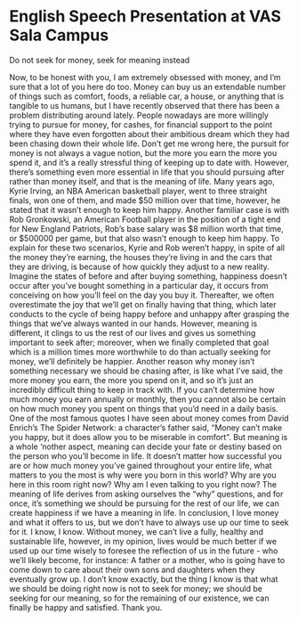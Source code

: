 
# English Speech Presentation at VAS Sala Campus
Do not seek for money, seek for meaning instead


Now, to be honest with you, I am extremely obsessed with money, and I’m sure that a lot of you here do too. Money can buy us an extendable number of things such as comfort, foods, a reliable car, a house, or anything that is tangible to us humans, but I have recently observed that there has been a problem distributing around lately. People nowadays are more willingly trying to pursue for money, for cashes, for financial support to the point where they have even forgotten about their ambitious dream which they had been chasing down their whole life. Don’t get me wrong here, the pursuit for money is not always a vague notion, but the more you earn the more you spend it, and it’s a really stressful thing of keeping up to date with. However, there’s something even more essential in life that you should pursuing after rather than money itself, and that is the meaning of life.
Many years ago, Kyrie Irving, an NBA American basketball player, went to three straight finals, won one of them, and made $50 million over that time, however, he stated that it wasn’t enough to keep him happy. Another familiar case is with Rob Gronkowski, an American Football player in the position of a tight end for New England Patriots, Rob’s base salary was $8 million worth that time, or $500000 per game, but that also wasn’t enough to keep him happy. To explain for these two scenarios, Kyrie and Rob weren’t happy, in spite of all the money they’re earning, the houses they’re living in and the cars that they are driving, is because of how quickly they adjust to a new reality. Imagine the states of before and after buying something, happiness doesn’t occur after you’ve bought something in a particular day, it occurs from conceiving on how you’ll feel on the day you buy it. Thereafter, we often overestimate the joy that we’ll get on finally having that thing, which later conducts to the cycle of being happy before and unhappy after grasping the things that we’ve always wanted in our hands. However, meaning is different, it clings to us the rest of our lives and gives us something important to seek after; moreover, when we finally completed that goal which is a million times more worthwhile to do than actually seeking for money, we’ll definitely be happier.
Another reason why money isn’t something necessary we should be chasing after, is like what I’ve said, the more money you earn, the more you spend on it, and so it’s just an incredibly difficult thing to keep in track with. If you can’t determine how much money you earn annually or monthly, then you cannot also be certain on how much money you spent on things that you’d need in a daily basis. One of the most famous quotes I have seen about money comes from David Enrich’s The Spider Network: a character’s father said, “Money can’t make you happy, but it does allow you to be miserable in comfort”. But meaning is a whole ‘nother aspect, meaning can decide your fate or destiny based on the person who you’ll become in life. It doesn’t matter how successful you are or how much money you’ve gained throughout your entire life, what matters to you the most is why were you born in this world? Why are you here in this room right now? Why am I even talking to you right now? The meaning of life derives from asking ourselves the “why” questions, and for once, it’s something we should be pursuing for the rest of our life, we can create happiness if we have a meaning in life.
In conclusion, I love money and what it offers to us, but we don’t have to always use up our time to seek for it. I know, I know. Without money, we can’t live a fully, healthy and sustainable life, however, in my opinion, lives would be much better if we used up our time wisely to foresee the reflection of us in the future - who we’ll likely become, for instance: A father or a mother, who is going have to come down to care about their own sons and daughters when they eventually grow up. I don’t know exactly, but the thing I know is that what we should be doing right now is not to seek for money; we should be seeking for our meaning, so for the remaining of our existence, we can finally be happy and satisfied. Thank you.
